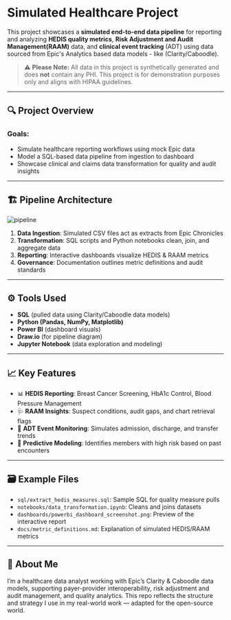 # Simulated Healthcare Project

This project showcases a **simulated end-to-end data pipeline** for reporting and analyzing **HEDIS quality metrics**, **Risk Adjustment and Audit Management(RAAM)** data, and **clinical event tracking** (ADT) using data sourced from Epic's Analytics based data models - like (Clarity/Caboodle).

> ⚠️ **Please Note:** All data in this project is synthetically generated and does **not** contain any PHI. This project is for demonstration purposes only and aligns with HIPAA guidelines.

---

## 🔍 Project Overview

### Goals:
- Simulate healthcare reporting workflows using mock Epic data
- Model a SQL-based data pipeline from ingestion to dashboard
- Showcase clinical and claims data transformation for quality and audit insights

---

## 🏗️ Pipeline Architecture

![pipeline](pipeline_diagram/data_pipeline_diagram.png)

1. **Data Ingestion**: Simulated CSV files act as extracts from Epic Chronicles
2. **Transformation**: SQL scripts and Python notebooks clean, join, and aggregate data
3. **Reporting**: Interactive dashboards visualize HEDIS & RAAM metrics
4. **Governance**: Documentation outlines metric definitions and audit standards

---

## ⚙️ Tools Used

- **SQL** (pulled data using Clarity/Caboodle data models)
- **Python (Pandas, NumPy, Matplotlib)**
- **Power BI** (dashboard visuals)
- **Draw.io** (for pipeline diagram)
- **Jupyter Notebook** (data exploration and modeling)

---

## 📈 Key Features

- 📊 **HEDIS Reporting**: Breast Cancer Screening, HbA1c Control, Blood Pressure Management
- 🩺 **RAAM Insights**: Suspect conditions, audit gaps, and chart retrieval flags
- 📅 **ADT Event Monitoring**: Simulates admission, discharge, and transfer trends
- 🧠 **Predictive Modeling**: Identifies members with high risk based on past encounters

---

## 🗃️ Example Files

- `sql/extract_hedis_measures.sql`: Sample SQL for quality measure pulls
- `notebooks/data_transformation.ipynb`: Cleans and joins datasets
- `dashboards/powerbi_dashboard_screenshot.png`: Preview of the interactive report
- `docs/metric_definitions.md`: Explanation of simulated HEDIS/RAAM metrics

---

## 📌 About Me

I’m a healthcare data analyst working with Epic’s Clarity & Caboodle data models, supporting payer-provider interoperability, risk adjustment and audit management, and quality analytics. This repo reflects the structure and strategy I use in my real-world work — adapted for the open-source world.
